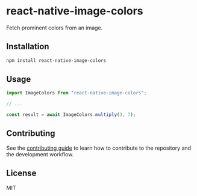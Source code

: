 # react-native-image-colors

Fetch prominent colors from an image.

## Installation

```sh
npm install react-native-image-colors
```

## Usage

```js
import ImageColors from "react-native-image-colors";

// ...

const result = await ImageColors.multiply(3, 7);
```

## Contributing

See the [contributing guide](CONTRIBUTING.md) to learn how to contribute to the repository and the development workflow.

## License

MIT
